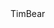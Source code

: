 <div class="user-area card">
<div class="user-profile-image" alt="Profile Image"></div>
<div class="user-profile-username">TimBear</div>
<div class="user-profile-image"></div>
<div class="user-profile-image"></div>
<div class="user-profile-image"></div>
<div class="user-profile-image"></div>
</div>